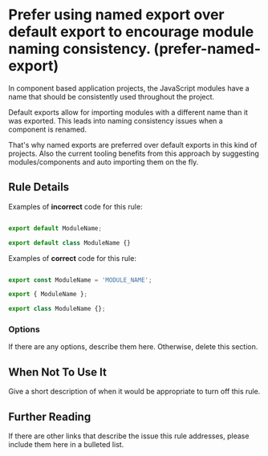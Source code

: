 # Prefer using named export over default export to encourage module naming consistency. (prefer-named-export)

In component based application projects, the JavaScript modules have a name that should be consistently used throughout the project.

Default exports allow for importing modules with a different name than it was exported. This leads into naming consistency issues when a component is renamed.

That's why named exports are preferred over default exports in this kind of projects. Also the current tooling benefits from this approach by suggesting modules/components and auto importing them on the fly.


## Rule Details

Examples of **incorrect** code for this rule:

```js

export default ModuleName;

export default class ModuleName {}

```

Examples of **correct** code for this rule:

```js

export const ModuleName = 'MODULE_NAME';

export { ModuleName };

export class ModuleName {};

```

### Options

If there are any options, describe them here. Otherwise, delete this section.

## When Not To Use It

Give a short description of when it would be appropriate to turn off this rule.

## Further Reading

If there are other links that describe the issue this rule addresses, please include them here in a bulleted list.
